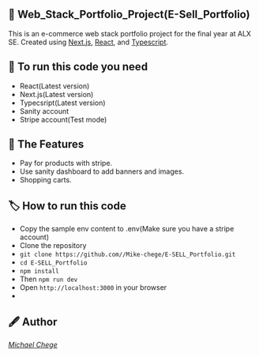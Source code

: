 ## :file_folder: Web_Stack_Portfolio_Project(E-Sell_Portfolio)
This is an e-commerce web stack portfolio project for the final year at ALX SE. Created using [Next.js](https://nextjs.org/), [React](https://react.dev/), and [Typescript](https://typescriptlang.org/).

## :scroll: To run this code you need
- React(Latest version)
- Next.js(Latest version)
- Typecsript(Latest version)
- Sanity account
- Stripe account(Test mode)
## :scroll: The Features
- Pay for products with stripe.
- Use sanity dashboard to add banners and images.
- Shopping carts.

## :label: How to run this code
- Copy the sample env content to .env(Make sure you have a stripe account)
- Clone the repository
- `git clone https://github.com//Mike-chege/E-SELL_Portfolio.git`
- `cd E-SELL_Portfolio`
- `npm install`
- Then `npm run dev`
- Open `http://localhost:3000` in your browser
- 
## :fountain_pen: Author
[*Michael Chege*](https://github.com/Mike-chege)